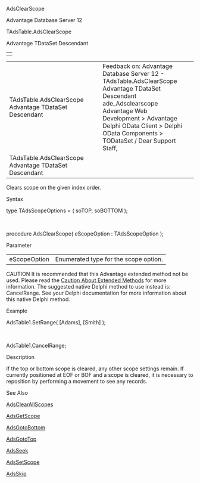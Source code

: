 AdsClearScope




Advantage Database Server 12  

TAdsTable.AdsClearScope

Advantage TDataSet Descendant

|  |
| --- |
|  |

|  |  |  |  |  |
| --- | --- | --- | --- | --- |
| TAdsTable.AdsClearScope  Advantage TDataSet Descendant |  |  | Feedback on: Advantage Database Server 12 - TAdsTable.AdsClearScope Advantage TDataSet Descendant ade\_Adsclearscope Advantage Web Development > Advantage Delphi OData Client > Delphi OData Components > TODataSet / Dear Support Staff, |  |
| TAdsTable.AdsClearScope  Advantage TDataSet Descendant |  |  |  |  |

Clears scope on the given index order.

Syntax

type TAdsScopeOptions = ( soTOP, soBOTTOM );

 

procedure AdsClearScope( eScopeOption : TAdsScopeOption );

Parameter

|  |  |
| --- | --- |
| eScopeOption | Enumerated type for the scope option. |

CAUTION It is recommended that this Advantage extended method not be used. Please read the [Caution About Extended Methods](ade_caution_about_extended_methods.htm) for more information. The suggested native Delphi method to use instead is: CancelRange. See your Delphi documentation for more information about this native Delphi method.

Example

AdsTable1.SetRange( [Adams], [Smith] );

 

AdsTable1.CancelRange;

Description

If the top or bottom scope is cleared, any other scope settings remain. If currently positioned at EOF or BOF and a scope is cleared, it is necessary to reposition by performing a movement to see any records.

See Also

[AdsClearAllScopes](ade_adsclearallscopes.htm)

[AdsGetScope](ade_adsgetscope.htm)

[AdsGotoBottom](ade_adsgotobottom.htm)

[AdsGotoTop](ade_adsgototop.htm)

[AdsSeek](ade_adsseek.htm)

[AdsSetScope](ade_adssetscope.htm)

[AdsSkip](ade_adsskip.htm)